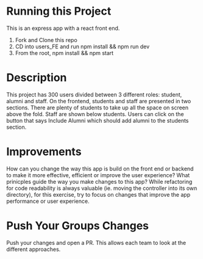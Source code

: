 # Running this Project

This is an express app with a react front end. 

1. Fork and Clone this repo
2. CD into users_FE and run npm install && npm run dev
3. From the root, npm install && npm start

# Description

This project has 300 users divided between 3 different roles: student, alumni and staff. On the frontend, students and staff are presented in two sections. 
There are plenty of students to take up all the space on screen above the fold. Staff are shown below students. Users can click on the button that says Include Alumni
which should add alumni to the students section. 

# Improvements

How can you change the way this app is build on the front end or backend to make it more effective, efficient or improve the user experience? What 
prinicples guide the way you make changes to this app? While refactoring for code readability is always valuable (ie. moving the controller into its own directory), 
for this exercise, try to focus on changes that improve the app performance or user experience. 

# Push Your Groups Changes

Push your changes and open a PR. This allows each team to look at the different approaches.
